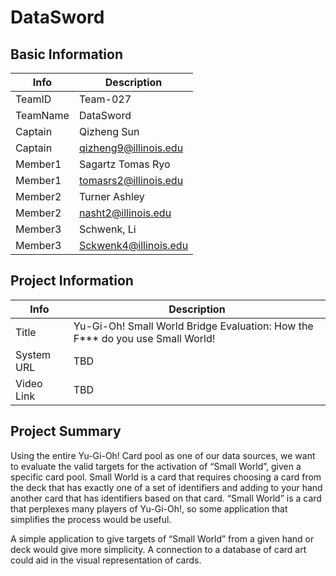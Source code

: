 # DataSword

## Basic Information

|   Info      |        Description     |
| ----------- | ---------------------- |
| TeamID      |        Team-027        |
| TeamName    |         DataSword      |
| Captain     |       Qizheng Sun      |
| Captain     |  qizheng9@illinois.edu |
| Member1     |     Sagartz Tomas Ryo  |
| Member1     |   tomasrs2@illinois.edu|
| Member2     |     Turner Ashley      |
| Member2     |   nasht2@illinois.edu  |
| Member3     |     Schwenk, Li        |
| Member3     |  Sckwenk4@illinois.edu |

## Project Information

|   Info      |        Description     |
| ----------- | ---------------------- |
|  Title      |       Yu-Gi-Oh! Small World Bridge Evaluation: How the F*** do you use Small World!             |
| System URL  |       TBD              |
| Video Link  |       TBD              |

## Project Summary

Using the entire Yu-Gi-Oh! Card pool as one of our data sources, we want to evaluate the valid targets for the activation of “Small World”, given a specific card pool. Small World is a card that requires choosing a card from the deck that has exactly one of a set of identifiers and adding to your hand another card that has identifiers based on that card. “Small World” is a card that perplexes many players of Yu-Gi-Oh!, so some application that simplifies the process would be useful. 

A simple application to give targets of “Small World” from a given hand or deck would give more simplicity. A connection to a database of card art could aid in the visual representation of cards. 
